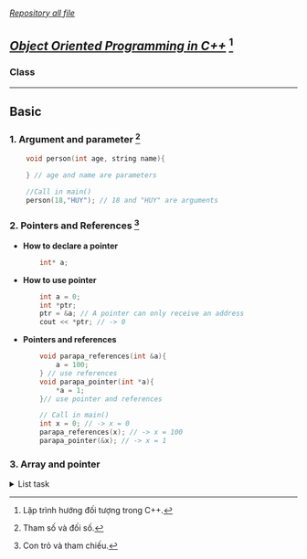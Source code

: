 ###### [Repository all file](../C++/)
## [**_Object Oriented Programming in C++_**](../C++/OOP/) [^1]
[^1]: Lập trình hướng đối tượng trong C++.

### Class

---

## **Basic**
[^ab]: Tham số và đối số.
### 1. Argument and parameter [^ab]
```cpp
    void person(int age, string name){
        
    } // age and name are parameters

    //Call in main()    
    person(18,"HUY"); // 18 and "HUY" are arguments
```
[^pr]: Con trỏ và tham chiếu.
### 2. Pointers and References [^pr] 
* **How to declare a pointer**
    ```cpp
        int* a;
    ```
* **How to use pointer**
    ```cpp
        int a = 0;
        int *ptr; 
        ptr = &a; // A pointer can only receive an address
        cout << *ptr; // -> 0
    ```
* **Pointers and references**
    ```cpp
        void parapa_references(int &a){
            a = 100;
        } // use references 
        void parapa_pointer(int *a){
            *a = 1;
        }// use pointer and references

        // Call in main()
        int x = 0; // -> x = 0
        parapa_references(x); // -> x = 100
        parapa_pointer(&x); // -> x = 1

    ```
### 3. Array and pointer
<details>
<summary>List task</summary>

  * ### **Task 1**

|**_[question](https://codelearn.io/learning/cpp-nang-cao?activityType=12&activityId=972)_**|**_[source code](../C++/Array/task-1-01.cpp)_**|[_**run**_](https://onecompiler.com/cpp)|
|-|-|-|
<details>
<summary>Code</summary>

```cpp
#include <iostream>
using namespace std;

int getMaxValue(int *p, int n) {
    int max = p[0];
    for (int i = 1; i < n; i++) {
        if (max < p[i]) {
            max = p[i];
        }
    }
    return max;
}

int main() {
    int n;
    cin >> n;
    int *arr = new int [n];
    for (int i = 0; i < n; i++) {
        cin >> arr[i];
    }
    cout << "Max Value = " << getMaxValue(arr, n) << endl;
    return 0;
}
```

</details>

***

<!-- BeginTask -->

  * ### **Task**
|[question]()|[source code](../C++/Array/)|
|-|-|
<details>
<summary>Code</summary>

```cpp

```
</details>

***

<!-- endTask -->

</details>
